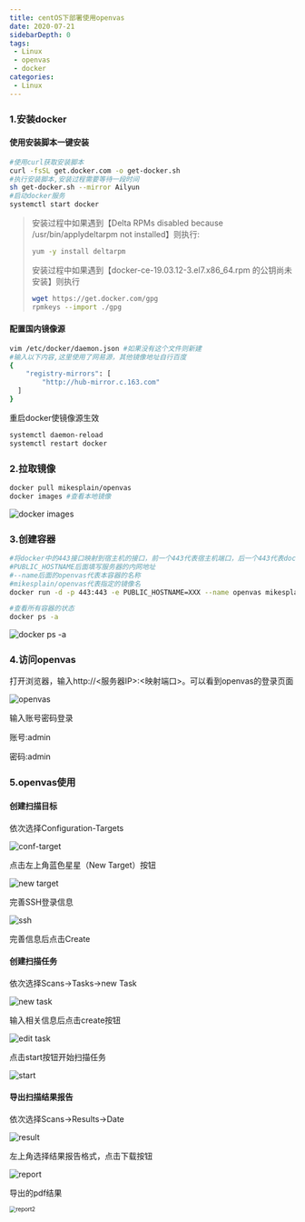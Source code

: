 ```yaml
---
title: centOS下部署使用openvas
date: 2020-07-21
sidebarDepth: 0
tags:
 - Linux
 - openvas
 - docker
categories: 
 - Linux
---
```

### 1.安装docker

#### 使用安装脚本一键安装

```bash
#使用curl获取安装脚本
curl -fsSL get.docker.com -o get-docker.sh
#执行安装脚本,安装过程需要等待一段时间
sh get-docker.sh --mirror Ailyun
#启动docker服务
systemctl start docker
```

> 安装过程中如果遇到【Delta RPMs disabled because /usr/bin/applydeltarpm not installed】则执行:
>
> ```bash
> yum -y install deltarpm
> ```
>
> 安装过程中如果遇到【docker-ce-19.03.12-3.el7.x86_64.rpm 的公钥尚未安装】则执行
>
> ```bash
> wget https://get.docker.com/gpg
> rpmkeys --import ./gpg
> ```
>
> 

#### 配置国内镜像源

```bash
vim /etc/docker/daemon.json #如果没有这个文件则新建
#输入以下内容,这里使用了网易源，其他镜像地址自行百度
{
	"registry-mirrors": [
    	"http://hub-mirror.c.163.com"
  ]
}
```

重启docker使镜像源生效

```bash
systemctl daemon-reload
systemctl restart docker
```

### 2.拉取镜像

```bash
docker pull mikesplain/openvas
docker images #查看本地镜像
```

![docker images](https://pic.downk.cc/item/5f168b1114195aa594b70e7b.png)

### 3.创建容器

```bash
#将docker中的443接口映射到宿主机的接口，前一个443代表宿主机端口，后一个443代表docker端口，如果宿主机的443端口被占用则换成其他端口
#PUBLIC_HOSTNAME后面填写服务器的内网地址
#--name后面的openvas代表本容器的名称
#mikesplain/openvas代表指定的镜像名
docker run -d -p 443:443 -e PUBLIC_HOSTNAME=XXX --name openvas mikesplain/openvas
```

```bash
#查看所有容器的状态
docker ps -a
```

![docker ps -a](https://pic.downk.cc/item/5f168d0614195aa594b7e499.png)

### 4.访问openvas

打开浏览器，输入http://<服务器IP>:<映射端口>。可以看到openvas的登录页面

![openvas](https://pic.downk.cc/item/5f168e2514195aa594b850e4.png)

输入账号密码登录

账号:admin

密码:admin

### 5.openvas使用

#### 创建扫描目标

依次选择Configuration-Targets

![conf-target](https://pic.downk.cc/item/5f16a08b14195aa594c36520.png)

点击左上角蓝色星星（New Target）按钮

![new target](https://pic.downk.cc/item/5f16a18314195aa594c3ce2f.png)

完善SSH登录信息

![ssh](https://pic.downk.cc/item/5f16b78414195aa594cce313.png)

完善信息后点击Create 

#### 创建扫描任务

依次选择Scans->Tasks->new Task

![new task](https://pic.downk.cc/item/5f16a21814195aa594c40730.png)



输入相关信息后点击create按钮

![edit task](https://pic.downk.cc/item/5f16a2db14195aa594c45357.png)

点击start按钮开始扫描任务

![start](https://pic.downk.cc/item/5f16a34114195aa594c47d88.png)

#### 导出扫描结果报告

依次选择Scans->Results->Date

![result](https://pic.downk.cc/item/5f16a72e14195aa594c69a17.png)

左上角选择结果报告格式，点击下载按钮

![report](https://pic.downk.cc/item/5f16a7a314195aa594c6ca8c.png)

导出的pdf结果

<img src="https://pic.downk.cc/item/5f16a86c14195aa594c72198.png" alt="report2" style="zoom:70%;" />